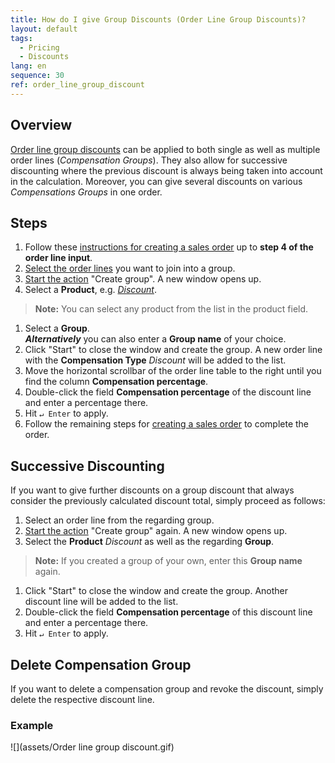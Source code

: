 ```yaml
---
title: How do I give Group Discounts (Order Line Group Discounts)?
layout: default
tags:
  - Pricing
  - Discounts
lang: en
sequence: 30
ref: order_line_group_discount
---
```


## Overview
[Order line group discounts](Discount_types_in_metasfresh) can be applied to both single as well as multiple order lines (*Compensation Groups*). They also allow for successive discounting where the previous discount is always being taken into account in the calculation. Moreover, you can give several discounts on various *Compensations Groups* in one order.

## Steps
1. Follow these [instructions for creating a sales order](SalesOrder_recording) up to **step 4 of the order line input**.
1. [Select the order lines](RecordSelection) you want to join into a group.
1. [Start the action](StartAction) "Create group". A new window opens up.
1. Select a **Product**, e.g. [*Discount*](Product_for_group_discount).
 >**Note:** You can select any product from the list in the product field.

1. Select a **Group**.<br>
***Alternatively*** you can also enter a **Group name** of your choice.
1. Click "Start" to close the window and create the group. A new order line with the **Compensation Type** *Discount* will be added to the list.
1. Move the horizontal scrollbar of the order line table to the right until you find the column **Compensation percentage**.
1. Double-click the field **Compensation percentage** of the discount line and enter a percentage there.
1. Hit `↵ Enter` to apply.
1. Follow the remaining steps for [creating a sales order](SalesOrder_recording) to complete the order.

## Successive Discounting
If you want to give further discounts on a group discount that always consider the previously calculated discount total, simply proceed as follows:

1. Select an order line from the regarding group.
1. [Start the action](StartAction) "Create group" again. A new window opens up.
1. Select the **Product** *Discount* as well as the regarding **Group**.
 >**Note:** If you created a group of your own, enter this **Group name** again.

1. Click "Start" to close the window and create the group. Another discount line will be added to the list.
1. Double-click the field **Compensation percentage** of this discount line and enter a percentage there.
1. Hit `↵ Enter` to apply.

## Delete Compensation Group
If you want to delete a compensation group and revoke the discount, simply delete the respective discount line.

### Example
![](assets/Order line group discount.gif)

